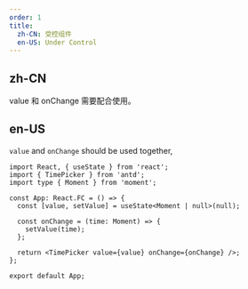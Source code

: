 ```yaml
---
order: 1
title:
  zh-CN: 受控组件
  en-US: Under Control
---
```


## zh-CN

value 和 onChange 需要配合使用。

## en-US

`value` and `onChange` should be used together,

```tsx
import React, { useState } from 'react';
import { TimePicker } from 'antd';
import type { Moment } from 'moment';

const App: React.FC = () => {
  const [value, setValue] = useState<Moment | null>(null);

  const onChange = (time: Moment) => {
    setValue(time);
  };

  return <TimePicker value={value} onChange={onChange} />;
};

export default App;
```
